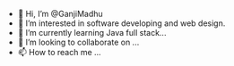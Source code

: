 - 👋 Hi, I’m @GanjiMadhu
- 👀 I’m interested in software developing and web design.
- 🌱 I’m currently learning Java full stack...
- 💞️ I’m looking to collaborate on ...
- 📫 How to reach me ...

<!---
GanjiMadhu/GanjiMadhu is a ✨ special ✨ repository because its `README.md` (this file) appears on your GitHub profile.
You can click the Preview link to take a look at your changes.
--->
